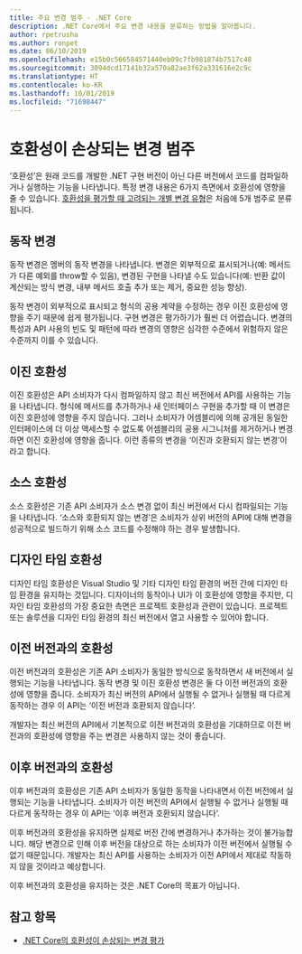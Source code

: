 ```yaml
---
title: 주요 변경 범주 - .NET Core
description: .NET Core에서 주요 변경 내용을 분류하는 방법을 알아봅니다.
author: rpetrusha
ms.author: ronpet
ms.date: 06/10/2019
ms.openlocfilehash: e15b0c566584571440eb09c7fb981874b7517c48
ms.sourcegitcommit: 3094dcd17141b32a570a82ae3f62a331616e2c9c
ms.translationtype: HT
ms.contentlocale: ko-KR
ms.lasthandoff: 10/01/2019
ms.locfileid: "71698447"
---
```

# <a name="breaking-change-categories"></a>호환성이 손상되는 변경 범주

‘호환성’은 원래 코드를 개발한 .NET 구현 버전이 아닌 다른 버전에서 코드를 컴파일하거나 실행하는 기능을 나타냅니다.  특정 변경 내용은 6가지 측면에서 호환성에 영향을 줄 수 있습니다. [호환성을 평가할 때 고려되는 개별 변경 유형](index.md)은 처음에 5개 범주로 분류됩니다. 

## <a name="behavioral-change"></a>동작 변경

동작 변경은 멤버의 동작 변경을 나타냅니다. 변경은 외부적으로 표시되거나(예: 메서드가 다른 예외를 throw할 수 있음), 변경된 구현을 나타낼 수도 있습니다(예: 반환 값이 계산되는 방식 변경, 내부 메서드 호출 추가 또는 제거, 중요한 성능 향상).

동작 변경이 외부적으로 표시되고 형식의 공용 계약을 수정하는 경우 이진 호환성에 영향을 주기 때문에 쉽게 평가됩니다. 구현 변경은 평가하기가 훨씬 더 어렵습니다. 변경의 특성과 API 사용의 빈도 및 패턴에 따라 변경의 영향은 심각한 수준에서 위험하지 않은 수준까지 이를 수 있습니다.  

## <a name="binary-compatibility"></a>이진 호환성

이진 호환성은 API 소비자가 다시 컴파일하지 않고 최신 버전에서 API를 사용하는 기능을 나타냅니다. 형식에 메서드를 추가하거나 새 인터페이스 구현을 추가할 때 이 변경은 이진 호환성에 영향을 주지 않습니다. 그러나 소비자가 어셈블리에 의해 공개된 동일한 인터페이스에 더 이상 액세스할 수 없도록 어셈블리의 공용 시그니처를 제거하거나 변경하면 이진 호환성에 영향을 줍니다. 이런 종류의 변경을 ‘이진과 호환되지 않는 변경’이라고 합니다. 

## <a name="source-compatibility"></a>소스 호환성

 소스 호환성은 기존 API 소비자가 소스 변경 없이 최신 버전에서 다시 컴파일되는 기능을 나타냅니다. ‘소스와 호환되지 않는 변경’은 소비자가 상위 버전의 API에 대해 변경을 성공적으로 빌드하기 위해 소스 코드를 수정해야 하는 경우 발생합니다. 

## <a name="design-time-compatibility"></a>디자인 타임 호환성

디자인 타임 호환성은 Visual Studio 및 기타 디자인 타임 환경의 버전 간에 디자인 타임 환경을 유지하는 것입니다. 디자이너의 동작이나 UI가 이 호환성에 영향을 주지만, 디자인 타임 호환성의 가장 중요한 측면은 프로젝트 호환성과 관련이 있습니다. 프로젝트 또는 솔루션을 디자인 타임 환경의 최신 버전에서 열고 사용할 수 있어야 합니다.

## <a name="backwards-compatibility"></a>이전 버전과의 호환성

이전 버전과의 호환성은 기존 API 소비자가 동일한 방식으로 동작하면서 새 버전에서 실행되는 기능을 나타냅니다. 동작 변경 및 이진 호환성 변경은 둘 다 이전 버전과의 호환성에 영향을 줍니다. 소비자가 최신 버전의 API에서 실행될 수 없거나 실행될 때 다르게 동작하는 경우 이 API는 ‘이전 버전과 호환되지 않습니다’. 

개발자는 최신 버전의 API에서 기본적으로 이전 버전과의 호환성을 기대하므로 이전 버전과의 호환성에 영향을 주는 변경은 사용하지 않는 것이 좋습니다.

## <a name="forward-compatibility"></a>이후 버전과의 호환성

이후 버전과의 호환성은 기존 API 소비자가 동일한 동작을 나타내면서 이전 버전에서 실행되는 기능을 나타냅니다. 소비자가 이전 버전의 API에서 실행될 수 없거나 실행될 때 다르게 동작하는 경우 이 API는 ‘이후 버전과 호환되지 않습니다’.  

이후 버전과의 호환성을 유지하면 실제로 버전 간에 변경하거나 추가하는 것이 불가능합니다. 해당 변경으로 인해 이후 버전을 대상으로 하는 소비자가 이전 버전에서 실행될 수 없기 때문입니다. 개발자는 최신 API를 사용하는 소비자가 이전 API에서 제대로 작동하지 않을 것이라고 예상합니다. 

이후 버전과의 호환성을 유지하는 것은 .NET Core의 목표가 아닙니다.

## <a name="see-also"></a>참고 항목

- [.NET Core의 호환성이 손상되는 변경 평가](index.md)
